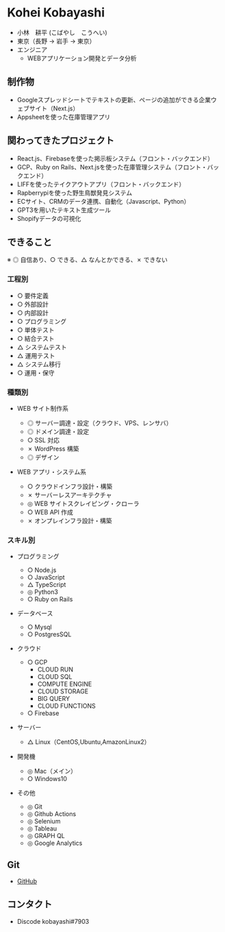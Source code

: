 # Kohei Kobayashi

- 小林　耕平 (こばやし　こうへい)
- 東京（長野 → 岩手 → 東京）
- エンジニア
  - WEBアプリケーション開発とデータ分析

## 制作物
- Googleスプレッドシートでテキストの更新、ページの追加ができる企業ウェブサイト（Next.js）
- Appsheetを使った在庫管理アプリ

## 関わってきたプロジェクト
- React.js、Firebaseを使った掲示板システム（フロント・バックエンド）
- GCP、Ruby on Rails、Next.jsを使った在庫管理システム（フロント・バックエンド）
- LIFFを使ったテイクアウトアプリ（フロント・バックエンド）
- Rapberrypiを使った野生鳥獣発見システム
- ECサイト、CRMのデータ連携、自動化（Javascript、Python）
- GPT3を用いたテキスト生成ツール
- Shopifyデータの可視化

## できること

※ ◎ 自信あり、○ できる、△ なんとかできる、✗ できない

### 工程別

- ○ 要件定義
- ○ 外部設計
- ○ 内部設計
- ○ プログラミング
- ○ 単体テスト
- ○ 結合テスト
- △ システムテスト
- △ 運用テスト
- △ システム移行
- ○ 運用・保守

### 種類別

- WEB サイト制作系

  - ◎ サーバー調達・設定（クラウド、VPS、レンサバ）
  - ◎ ドメイン調達・設定
  - ○ SSL 対応
  - ✗ WordPress 構築
  - ◎ デザイン

- WEB アプリ・システム系

  - ○ クラウドインフラ設計・構築
  - ✗ サーバーレスアーキテクチャ
  - ◎ WEB サイトスクレイピング・クローラ
  - ○ WEB API 作成
  - ✗ オンプレインフラ設計・構築

### スキル別

- プログラミング

  - ○ Node.js
  - ○ JavaScript
  - △ TypeScript
  - ◎ Python3
  - ○ Ruby on Rails

- データベース

  - ○ Mysql
  - ○ PostgresSQL

- クラウド

  - ○ GCP
    - CLOUD RUN
    - CLOUD SQL
    - COMPUTE ENGINE
    - CLOUD STORAGE
    - BIG QUERY
    - CLOUD FUNCTIONS
  - ○ Firebase

- サーバー

  - △ Linux（CentOS,Ubuntu,AmazonLinux2）

- 開発機

  - ◎ Mac（メイン）
  - ○ Windows10

- その他
  - ◎ Git
  - ◎ Github Actions
  - ◎ Selenium
  - ◎ Tableau
  - ◎ GRAPH QL
  - ◎ Google Analytics

## Git

- [GitHub]([https://github.com/eiichi-worker](https://github.com/koheikobayashi))


## コンタクト

- Discode kobayashi#7903
